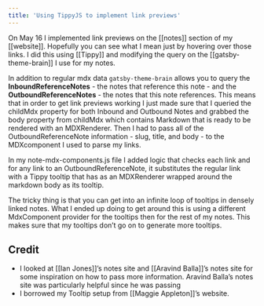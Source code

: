 ```yaml
---
title: 'Using TippyJS to implement link previews'
---
```


On May 16 I implemented link previews on the [[notes]] section of my [[website]]. Hopefully you can see what I mean just by hovering over those links. I did this using [[Tippy]] and modifying the query on the [[gatsby-theme-brain]] I use for my notes.

In addition to regular mdx data `gatsby-theme-brain` allows you to query the **InboundReferenceNotes** - the notes that reference this note - and the **OutboundReferenceNotes** - the notes that this note references. This means that in order to get link previews working I just made sure that I queried the childMdx property for both Inbound and Outbound Notes and grabbed the body property from childMdx which contains Markdown that is ready to be rendered with an MDXRenderer. Then I had to pass all of the OutboundReferenceNote information - slug, title, and body - to the MDXcomponent I used to parse my links.

In my note-mdx-components.js file I added logic that checks each link and for any link to an OutboundReferenceNote, it substitutes the regular link with a Tippy tooltip that has as an MDXRenderer wrapped around the markdown body as its tooltip.

The tricky thing is that you can get into an infinite loop of tooltips in densely linked notes. What I ended up doing to get around this is using a different MdxComponent provider for the tooltips then for the rest of my notes. This makes sure that my tooltips don’t go on to generate more tooltips.

## Credit

- I looked at [[Ian Jones]]’s notes site and [[Aravind Balla]]’s notes site for some inspiration on how to pass more information. Aravind Balla’s notes site was particularly helpful since he was passing
- I borrowed my Tooltip setup from [[Maggie Appleton]]’s website.
